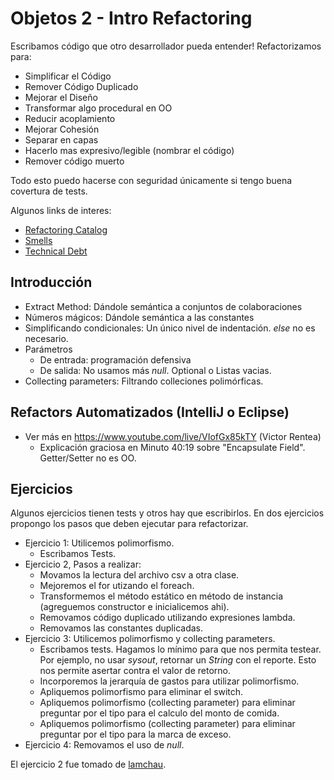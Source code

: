 # Objetos 2 - Intro Refactoring

Escribamos código que otro desarrollador pueda entender! Refactorizamos para:

- Simplificar el Código
- Remover Código Duplicado
- Mejorar el Diseño
- Transformar algo procedural en OO
- Reducir acoplamiento
- Mejorar Cohesión
- Separar en capas
- Hacerlo mas expresivo/legible (nombrar el código)
- Remover código muerto

Todo esto puedo hacerse con seguridad únicamente si tengo buena covertura de tests.

Algunos links de interes:

- [Refactoring Catalog](https://refactoring.com/catalog/)
- [Smells](https://sourcemaking.com/refactoring/smells)
- [Technical Debt](https://en.wikipedia.org/wiki/Technical_debt)

## Introducción

- Extract Method: Dándole semántica a conjuntos de colaboraciones
- Números mágicos: Dándole semántica a las constantes
- Simplificando condicionales: Un único nivel de indentación. *else* no es necesario.
- Parámetros
    - De entrada: programación defensiva
    - De salida: No usamos más *null*. Optional o Listas vacias.
- Collecting parameters: Filtrando colleciones polimórficas.

## Refactors Automatizados (IntelliJ o Eclipse)

- Ver más en https://www.youtube.com/live/VIofGx85kTY (Victor Rentea)
    - Explicación graciosa en Minuto 40:19 sobre "Encapsulate Field". Getter/Setter no es OO.

## Ejercicios

Algunos ejercicios tienen tests y otros hay que escribirlos. En dos ejercicios propongo los pasos que deben ejecutar
para refactorizar.

- Ejercicio 1: Utilicemos polimorfismo.
    - Escribamos Tests.
- Ejercicio 2, Pasos a realizar:
    - Movamos la lectura del archivo csv a otra clase.
    - Mejoremos el for utizando el foreach.
    - Transformemos el método estático en método de instancia (agreguemos constructor e inicialicemos ahi).
    - Removamos código duplicado utilizando expresiones lambda.
    - Removamos las constantes duplicadas.
- Ejercicio 3: Utilicemos polimorfismo y collecting parameters.
    - Escribamos tests. Hagamos lo mínimo para que nos permita testear. Por ejemplo, no usar *sysout*, retornar un
      *String* con el reporte. Esto nos permite asertar contra el valor de retorno.
    - Incorporemos la jerarquía de gastos para utilizar polimorfismo.
    - Apliquemos polimorfismo para eliminar el switch.
    - Apliquemos polimorfismo (collecting parameter) para eliminar preguntar por el tipo para el calculo del monto de
      comida.
    - Apliquemos polimorfismo (collecting parameter) para eliminar preguntar por el tipo para la marca de exceso.
- Ejercicio 4: Removamos el uso de *null*.

El ejercicio 2 fue tomado de [lamchau](https://github.com/lamchau/refactoring-exercise).